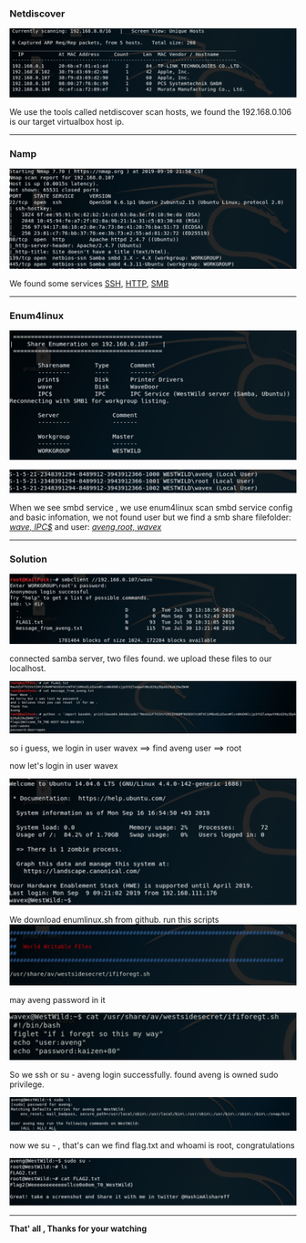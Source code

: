 

### **Netdiscover**

![discover](images/westwild/discover.png)

We use the tools called netdiscover scan hosts, we found the 192.168.0.106 is our target virtualbox host ip.

------

### **Namp**

![nmap](images/westwild/nmap.png)


We found some services <u>SSH</u>, <u>HTTP</u>, <u>SMB</u>

------

### Enum4linux


![enuml4inux](images/westwild/enuml4inux.png)

![user](images/westwild/user.png)

When we see smbd service , we use enum4linux scan smbd service config and basic infomation, we not found user but we find a smb share filefolder: <u>*wave, IPC$*</u> and user: <u>*aveng,root, wavex*</u>

------

### Solution

![samba](images/westwild/samba.png)


connected samba server, two files found. we upload these files to our localhost.

![flag1](images/westwild/flag1.png)


so i guess, we login in user wavex ==> find aveng user ==> root

now let's login in user wavex

![ssh](images/westwild/ssh.png)

We download enumlinux.sh from github. run this scripts
![ififoregt](images/westwild/ififoregt.png)


may aveng password in it

![cat_ififoregt](images/westwild/cat_ififoregt.png)

So we ssh or su - aveng login successfully. found aveng is owned sudo privilege.

![sudo](images/westwild/sudo.png)

now we su - , that's can we find flag.txt and whoami is root, congratulations

![flag2](images/westwild/flag2.png)

------

**That' all , Thanks for your watching**
